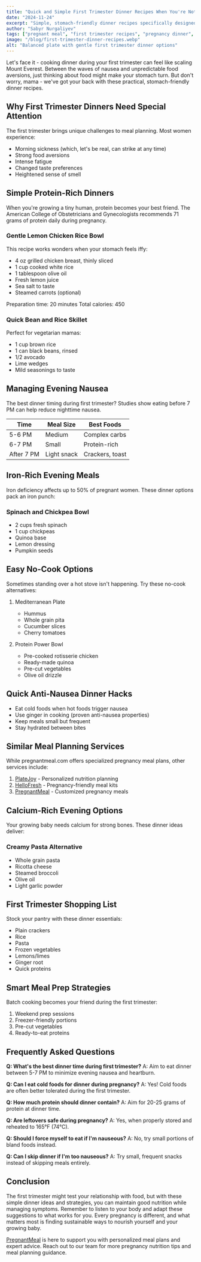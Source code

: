```yaml
---
title: "Quick and Simple First Trimester Dinner Recipes When You're Not Feeling Your Best"
date: "2024-11-24"
excerpt: "Simple, stomach-friendly dinner recipes specifically designed for moms-to-be in their first trimester dealing with nausea and food aversions, with practical meal planning tips and nutritionist-backed advice."
author: "Sabyr Nurgaliyev"
tags: ["pregnant meal", "first trimester recipes", "pregnancy dinner", "pregnancy meals"]
image: "/blog/first-trimester-dinner-recipes.webp"
alt: "Balanced plate with gentle first trimester dinner options"
---
```


Let's face it - cooking dinner during your first trimester can feel like scaling Mount Everest. Between the waves of nausea and unpredictable food aversions, just thinking about food might make your stomach turn. But don't worry, mama - we've got your back with these practical, stomach-friendly dinner recipes.

## Why First Trimester Dinners Need Special Attention

The first trimester brings unique challenges to meal planning. Most women experience:

* Morning sickness (which, let's be real, can strike at any time)
* Strong food aversions
* Intense fatigue
* Changed taste preferences
* Heightened sense of smell

## Simple Protein-Rich Dinners

When you're growing a tiny human, protein becomes your best friend. The American College of Obstetricians and Gynecologists recommends 71 grams of protein daily during pregnancy.

### Gentle Lemon Chicken Rice Bowl

This recipe works wonders when your stomach feels iffy:

* 4 oz grilled chicken breast, thinly sliced
* 1 cup cooked white rice
* 1 tablespoon olive oil
* Fresh lemon juice
* Sea salt to taste
* Steamed carrots (optional)

Preparation time: 20 minutes
Total calories: 450

### Quick Bean and Rice Skillet

Perfect for vegetarian mamas:

* 1 cup brown rice
* 1 can black beans, rinsed
* 1/2 avocado
* Lime wedges
* Mild seasonings to taste

## Managing Evening Nausea

The best dinner timing during first trimester? Studies show eating before 7 PM can help reduce nighttime nausea. 

| Time | Meal Size | Best Foods |
|------|-----------|------------|
| 5-6 PM | Medium | Complex carbs |
| 6-7 PM | Small | Protein-rich |
| After 7 PM | Light snack | Crackers, toast |

## Iron-Rich Evening Meals

Iron deficiency affects up to 50% of pregnant women. These dinner options pack an iron punch:

### Spinach and Chickpea Bowl

* 2 cups fresh spinach
* 1 cup chickpeas
* Quinoa base
* Lemon dressing
* Pumpkin seeds

## Easy No-Cook Options

Sometimes standing over a hot stove isn't happening. Try these no-cook alternatives:

1. Mediterranean Plate
   * Hummus
   * Whole grain pita
   * Cucumber slices
   * Cherry tomatoes

2. Protein Power Bowl
   * Pre-cooked rotisserie chicken
   * Ready-made quinoa
   * Pre-cut vegetables
   * Olive oil drizzle

## Quick Anti-Nausea Dinner Hacks

* Eat cold foods when hot foods trigger nausea
* Use ginger in cooking (proven anti-nausea properties)
* Keep meals small but frequent
* Stay hydrated between bites

## Similar Meal Planning Services

While pregnantmeal.com offers specialized pregnancy meal plans, other services include:

1. [PlateJoy](https://platejoy.com) - Personalized nutrition planning
2. [HelloFresh](https://hellofresh.com) - Pregnancy-friendly meal kits
3. [PregnantMeal](https://pregnantmeal.com) - Customized pregnancy meals

## Calcium-Rich Evening Options

Your growing baby needs calcium for strong bones. These dinner ideas deliver:

### Creamy Pasta Alternative

* Whole grain pasta
* Ricotta cheese
* Steamed broccoli
* Olive oil
* Light garlic powder

## First Trimester Shopping List

Stock your pantry with these dinner essentials:

* Plain crackers
* Rice
* Pasta
* Frozen vegetables
* Lemons/limes
* Ginger root
* Quick proteins

## Smart Meal Prep Strategies

Batch cooking becomes your friend during the first trimester:

1. Weekend prep sessions
2. Freezer-friendly portions
3. Pre-cut vegetables
4. Ready-to-eat proteins

## Frequently Asked Questions

**Q: What's the best dinner time during first trimester?**
A: Aim to eat dinner between 5-7 PM to minimize evening nausea and heartburn.

**Q: Can I eat cold foods for dinner during pregnancy?**
A: Yes! Cold foods are often better tolerated during the first trimester.

**Q: How much protein should dinner contain?**
A: Aim for 20-25 grams of protein at dinner time.

**Q: Are leftovers safe during pregnancy?**
A: Yes, when properly stored and reheated to 165°F (74°C).

**Q: Should I force myself to eat if I'm nauseous?**
A: No, try small portions of bland foods instead.

**Q: Can I skip dinner if I'm too nauseous?**
A: Try small, frequent snacks instead of skipping meals entirely.

## Conclusion

The first trimester might test your relationship with food, but with these simple dinner ideas and strategies, you can maintain good nutrition while managing symptoms. Remember to listen to your body and adapt these suggestions to what works for you. Every pregnancy is different, and what matters most is finding sustainable ways to nourish yourself and your growing baby.

[PregnantMeal](https://pregnantmeal.com) is here to support you with personalized meal plans and expert advice. Reach out to our team for more pregnancy nutrition tips and meal planning guidance.